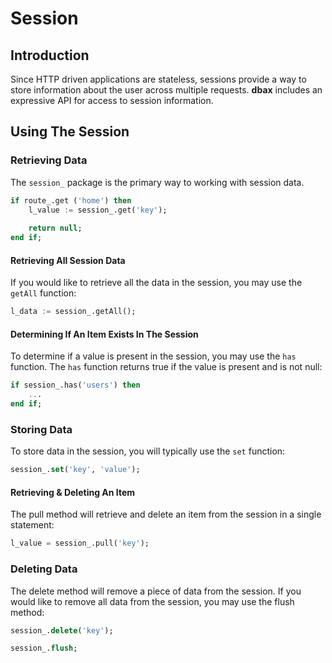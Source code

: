 # Session

## Introduction

Since HTTP driven applications are stateless, sessions provide a way to store information about the user across multiple requests. **dbax** includes an expressive API for access to session information.

## Using The Session

### Retrieving Data

The `session_` package is the primary way to working with session data. 

```sql
if route_.get ('home') then
	l_value := session_.get('key');
	
	return null;
end if;

```

#### Retrieving All Session Data

If you would like to retrieve all the data in the session, you may use the `getAll` function:

```sql
l_data := session_.getAll();
```

#### Determining If An Item Exists In The Session

To determine if a value is present in the session, you may use the `has` function. The `has` function returns true if the value is present and is not null:

```sql
if session_.has('users') then
	...
end if;
```


### Storing Data

To store data in the session, you will typically use the `set` function:

```sql
session_.set('key', 'value');
```


#### Retrieving & Deleting An Item

The pull method will retrieve and delete an item from the session in a single statement:

```sql 
l_value = session_.pull('key');
```

### Deleting Data

The delete method will remove a piece of data from the session. If you would like to remove all data from the session, you may use the flush method:

```sql
session_.delete('key');

session_.flush;
```